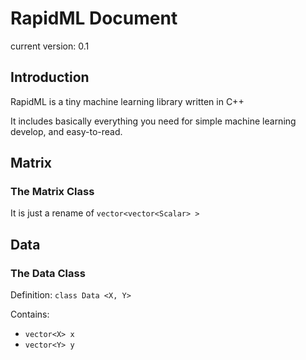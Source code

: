 # RapidML Document

current version: 0.1

## Introduction

RapidML is a tiny machine learning library written in C++

It includes basically everything you need for simple machine learning develop, and easy-to-read.

## Matrix

### The Matrix Class

It is just a rename of `vector<vector<Scalar> >`

## Data

### The Data Class

Definition: `class Data <X, Y>`

Contains: 

- `vector<X> x`
- `vector<Y> y`